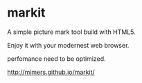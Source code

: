 markit
======
A simple picture mark tool build with HTML5.

Enjoy it with your modernest web browser.

perfomance need to be optimized.

http://mimers.github.io/markit/
